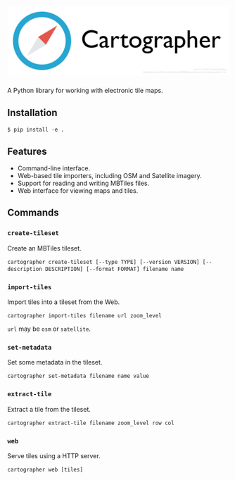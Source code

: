 # ![Logo](https://github.com/thomasleese/cartographer/raw/master/logo.png)

A Python library for working with electronic tile maps.

## Installation

    $ pip install -e .

## Features

- Command-line interface.
- Web-based tile importers, including OSM and Satellite imagery.
- Support for reading and writing MBTiles files.
- Web interface for viewing maps and tiles.

## Commands

### `create-tileset`

Create an MBTiles tileset.

    cartographer create-tileset [--type TYPE] [--version VERSION] [--description DESCRIPTION] [--format FORMAT] filename name

### `import-tiles`

Import tiles into a tileset from the Web.

    cartographer import-tiles filename url zoom_level

`url` may be `osm` or `satellite`.

### `set-metadata`

Set some metadata in the tileset.

    cartographer set-metadata filename name value

### `extract-tile`

Extract a tile from the tileset.

    cartographer extract-tile filename zoom_level row col

### `web`

Serve tiles using a HTTP server.

    cartographer web [tiles]

